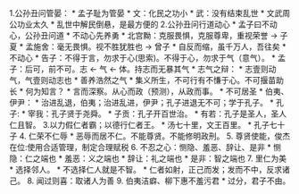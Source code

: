 1.公孙丑问管晏：
    * 孟子耻为管晏
        * 文：化民之功小
        * 武：没有结束乱世
    * 文武周公功业太久
        * 乱世中解民倒悬，是最方便的
2.公孙丑问行道动心
    * 孟子曰不动心，公孙丑问道
    * 不动心先养勇
        * 北宫黝：克服畏惧，克服尊卑，重视荣誉 -> 子夏
        * 孟施舍：毫无畏惧。视不胜犹胜也 -> 曾子
        * 自反而缩，虽千万人，吾往矣
    * 不动心
        * 告子：不得于言，勿求于心(思索)。不得于心，勿求于气（意气）。
        * 孟子：后可，前不可。志 <- 气 <- 体。持志而无暴其气
    * 志气之辩：
        * 志壹则动气，气壹则动志也
    * 善养浩然之气
    * 集义所生，不可行有不慊于心。不可揠苗助长
    * 何为知言？
        * 言而深察。从心而政（预测），从政而事。
    * 不可居圣
    * 伯夷、伊尹：
        * 治进乱退，伯夷；治进乱进，伊尹；孔子进退无不可；学于孔子。
    * 孔子:
        * 宰我：孔子贤于尧舜。
        * 子贡：孔子开百世治。
        * 有若：孔子是圣人，圣人仁且智。
3.以力假仁者霸；以德行仁者王。
    * 汤七十里，文王百里。
    * 孔子七十子
4. 仁荣不仁辱
    * 恶辱而居不仁。不能尊贤。不能修明政刑。
5. 尊贤使能，俊杰在位:使用合适管理，制定合理赋税
6. 不忍之心：恻隐、羞恶、辞让、是非
    * 恻隐：仁之端也
    * 羞恶：义之端也
    * 辞让：礼之端也
    * 是非：智之端也
7. 里仁为美
    * 选择邻人。
    * 不选择仁人就是不智。
    * 仁者如射，正己而发；发而不中，反求诸己。
8. 闻过则喜：取诸人为善
9. 伯夷洁癖、柳下惠不羞污君
    * 过分，君子不由。
